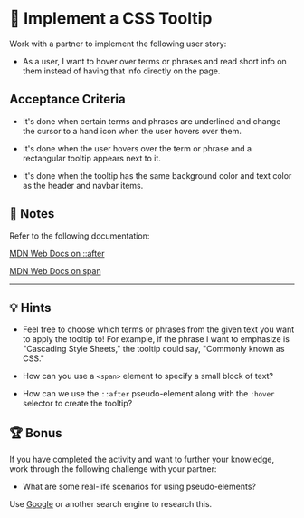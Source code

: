 # 📖 Implement a CSS Tooltip

Work with a partner to implement the following user story:

- As a user, I want to hover over terms or phrases and read short info on them instead of having that info directly on the page.

## Acceptance Criteria

- It's done when certain terms and phrases are underlined and change the cursor to a hand icon when the user hovers over them.

- It's done when the user hovers over the term or phrase and a rectangular tooltip appears next to it.

- It's done when the tooltip has the same background color and text color as the header and navbar items.

## 📝 Notes

Refer to the following documentation:

[MDN Web Docs on ::after](https://developer.mozilla.org/en-US/docs/Web/CSS/::after)

[MDN Web Docs on span](https://developer.mozilla.org/en-US/docs/Web/HTML/Element/span)

---

## 💡 Hints

- Feel free to choose which terms or phrases from the given text you want to apply the tooltip to! For example, if the phrase I want to emphasize is "Cascading Style Sheets," the tooltip could say, "Commonly known as CSS."

- How can you use a `<span>` element to specify a small block of text?

- How can we use the `::after` pseudo-element along with the `:hover` selector to create the tooltip?

## 🏆 Bonus

If you have completed the activity and want to further your knowledge, work through the following challenge with your partner:

- What are some real-life scenarios for using pseudo-elements?

Use [Google](https://www.google.com) or another search engine to research this.
